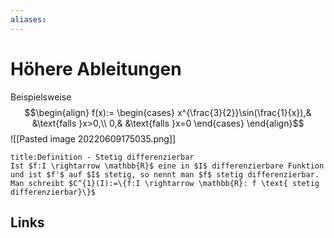 ```yaml
---
aliases: 
---
```

# Höhere Ableitungen 
Beispielsweise
$$\begin{align}
f(x):=
\begin{cases}
x^{\frac{3}{2}}\sin(\frac{1}{x}),& &\text{falls }x>0,\\
0,& &\text{falls }x=0
\end{cases}
\end{align}$$
![[Pasted image 20220609175035.png]]

```ad-abstract
title:Definition - Stetig differenzierbar
Ist $f:I \rightarrow \mathbb{R}$ eine in $I$ differenzierbare Funktion und ist $f'$ auf $I$ stetig, so nennt man $f$ stetig differenzierbar.
Man schreibt $C^{1}(I):=\{f:I \rightarrow \mathbb{R}: f \text{ stetig differenzierbar}\}$
```

## Links